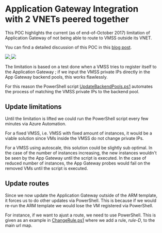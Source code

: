 # Application Gateway Integration with 2 VNETs peered together

This POC highlights the current (as of end-of-October 2017) limitation of Application Gateway of
not being able to route to VMSS outside its VNET.

You can find a detailed discussion of this POC in this
[blog post](http://vincentlauzon.com/2017/11/17/using-application-gateway-with-vnet-peering).

<a href="https://portal.azure.com/#create/Microsoft.Template/uri/https%3A%2F%2Fraw.githubusercontent.com%2Fvplauzon%2Fapp-gateway%2Fmaster%2Fmulti-vnets-vmss%2Fazuredeploy.json" target="_blank">
    <img src="http://azuredeploy.net/deploybutton.png"/>
</a>
<a href="http://armviz.io/#/?load=https%3A%2F%2Fraw.githubusercontent.com%2Fvplauzon%2Fapp-gateway%2Fmaster%2Fmulti-vnets-vmss%2Fazuredeploy.json" target="_blank">
    <img src="http://armviz.io/visualizebutton.png"/>
</a>

The limitation is based on a test done when a VMSS tries to register itself to the Application
Gateway ; if we input the VMSS private IPs directly in the App Gateway backend pools, this
works flawlessly.

For this reason the PowerShell script [UpdateBackendPools.ps1](UpdateBackendPools.ps1) automates
the process of matching the VMSS private IPs to the backend pool.

## Update limitations

Until the limitation is lifted we could run the PowerShell script every few minutes via
Azure Automation.

For a fixed VMSS, i.e. VMSS with fixed amount of instances, it would be a viable solution since
VMs inside the VMSS do not change private IPs.

For a VMSS using autoscale, this solution could be slightly sub optimal.  In the case of the
number of instances increasing, the new instances wouldn't be seen by the App Gateway until
the script is executed.  In the case of reduced number of instances, the App Gateway probes
would fail on the removed VMs until the script is executed.

## Update routes

Since we now update the Application Gateway outside of the ARM template, it forces
us to do other updates via PowerShell.  This is because if we would re-run the ARM template
we would lose the VM registered via PowerShell.

For instance, if we want to ajust a route, we need to use PowerShell.  This is given as an
example in [ChangeRule.ps1](ChangeRule.ps1) where we add a rule, *rule-D*, to the main url map.